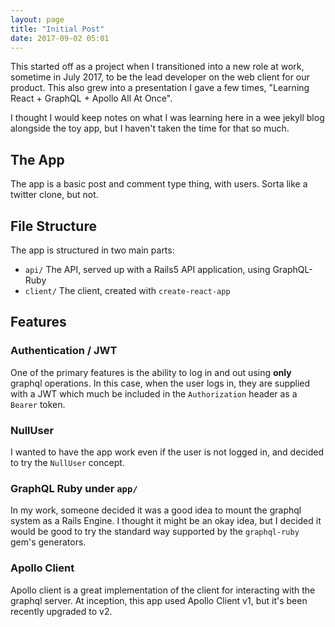 ```yaml
---
layout: page
title: "Initial Post"
date: 2017-09-02 05:01
---
```


This started off as a project when I transitioned into a new role at
work, sometime in July 2017, to be the lead developer on the web
client for our product. This also grew into a presentation I gave a
few times, "Learning React + GraphQL + Apollo All At Once".

I thought I would keep notes on what I was learning here in a wee
jekyll blog alongside the toy app, but I haven't taken the time for
that so much.

## The App

The app is a basic post and comment type thing, with users. Sorta like
a twitter clone, but not.

## File Structure

The app is structured in two main parts:

- `api/` The API, served up with a Rails5 API application, using GraphQL-Ruby
- `client/` The client, created with `create-react-app`

## Features

### Authentication / JWT

One of the primary features is the ability to log in and out using
**only** graphql operations. In this case, when the user logs in, they
are supplied with a JWT which much be included in the `Authorization`
header as a `Bearer` token.

### NullUser

I wanted to have the app work even if the user is not logged in, and
decided to try the `NullUser` concept.

### GraphQL Ruby under `app/`

In my work, someone decided it was a good idea to mount the graphql
system as a Rails Engine. I thought it might be an okay idea, but I
decided it would be good to try the standard way supported by the
`graphql-ruby` gem's generators.

### Apollo Client

Apollo client is a great implementation of the client for interacting
with the graphql server. At inception, this app used Apollo Client
v1, but it's been recently upgraded to v2.
